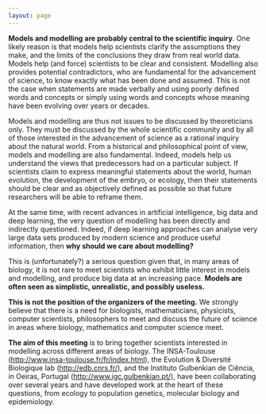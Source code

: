 ```yaml
---
layout: page
---
```


**Models and modelling are probably central to the scientific inquiry**. One likely reason is that models help scientists clarify the assumptions they make, and the limits of the conclusions they draw from real world data. Models help (and force) scientists to be clear and consistent. Modelling also provides potential contradictors, who are fundamental for the advancement of science, to know exactly what has been done and assumed. This is not the case when statements are made verbally and using poorly defined words and concepts or simply using words and concepts whose meaning have been evolving over years or decades.

Models and modelling are thus not issues to be discussed by theoreticians only. They must be discussed by the whole scientific community and by all of those interested in the advancement of science as a rational inquiry about the natural world. From a historical and philosophical point of view, models and modelling are also fundamental. Indeed, models help us understand the views that predecessors had on a particular subject. If scientists claim to express meaningful statements about the world, human evolution, the development of the embryo, or ecology, then their statements should be clear and as objectively defined as possible so that future researchers will be able to reframe them.

At the same time, with recent advances in artificial intelligence, big data and deep learning, the very question of modelling has been directly and indirectly questioned. Indeed, if deep learning approaches can analyse very large data sets produced by modern science and produce useful information, then **why should we care about modelling?**

This is (unfortunately?) a serious question given that, in many areas of biology, it is not rare to meet scientists who exhibit little interest in models and modelling, and produce big data at an increasing pace. **Models are often seen as simplistic, unrealistic, and possibly useless.**

**This is not the position of the organizers of the meeting.** We strongly believe that there is a need for biologists, mathematicians, physicists, computer scientists, philosophers to meet and discuss the future of science in areas where biology, mathematics and computer science meet.

**The aim of this meeting** is to bring together scientists interested in modelling across different areas of biology. The INSA-Toulouse (http://www.insa-toulouse.fr/fr/index.html), the Evolution & Diversité Biologique lab (http://edb.cnrs.fr/), and the Instituto Gulbenkian de Ciência, in Oeiras, Portugal (http://www.igc.gulbenkian.pt/), have been collaborating over several years and have developed work at the heart of these questions, from ecology to population genetics, molecular biology and epidemiology.
